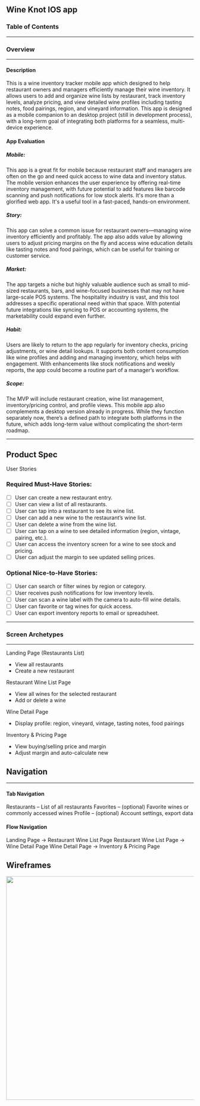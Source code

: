 ## Wine Knot IOS app
### Table of Contents

---



 ### Overview


---
#### Description
This is a wine inventory tracker mobile app which designed to help restaurant owners and managers efficiently manage their wine inventory. It allows users to add and organize wine lists by restaurant, track inventory levels, analyze pricing, and view detailed wine profiles including tasting notes, food pairings, region, and vineyard information. This app is designed as a mobile companion to an desktop project (still in development process), with a long-term goal of integrating both platforms for a seamless, multi-device experience.

#### App Evaluation
##### Mobile:
This app is a great fit for mobile because restaurant staff and managers are often on the go and need quick access to wine data and inventory status. The mobile version enhances the user experience by offering real-time inventory management, with future potential to add features like barcode scanning and push notifications for low stock alerts. It's more than a glorified web app. It's a useful tool in a fast-paced, hands-on environment.

##### Story:
This app can solve a common issue for restaurant owners—managing wine inventory efficiently and profitably. The app also adds value by allowing users to adjust pricing margins on the fly and access wine education details like tasting notes and food pairings, which can be useful for training or customer service.

##### Market:
The app targets a niche but highly valuable audience such as small to mid-sized restaurants, bars, and wine-focused businesses that may not have large-scale POS systems. The hospitality industry is vast, and this tool addresses a specific operational need within that space. With potential future integrations like syncing to POS or accounting systems, the marketability could expand even further.

##### Habit: 
Users are likely to return to the app regularly for inventory checks, pricing adjustments, or wine detail lookups. It supports both content consumption like wine profiles and adding and managing inventory, which helps with engagement. With enhancements like stock notifications and weekly reports, the app could become a routine part of a manager’s workflow.

##### Scope:
The MVP will include restaurant creation, wine list management, inventory/pricing control, and profile views. This mobile app also complements a desktop version already in progress. While they function separately now, there’s a defined path to integrate both platforms in the future, which adds long-term value without complicating the short-term roadmap.

---
## Product Spec
User Stories
### Required Must-Have Stories:
- [ ] User can create a new restaurant entry.
- [ ] User can view a list of all restaurants.
- [ ] User can tap into a restaurant to see its wine list.
- [ ] User can add a new wine to the restaurant’s wine list.
- [ ] User can delete a wine from the wine list.
- [ ] User can tap on a wine to see detailed information (region, vintage, pairing, etc.).
- [ ] User can access the inventory screen for a wine to see stock and pricing.
- [ ] User can adjust the margin to see updated selling prices.

### Optional Nice-to-Have Stories:
- [ ] User can search or filter wines by region or category.
- [ ] User receives push notifications for low inventory levels.
- [ ] User can scan a wine label with the camera to auto-fill wine details.
- [ ] User can favorite or tag wines for quick access.
- [ ] User can export inventory reports to email or spreadsheet.

---
### Screen Archetypes


---

Landing Page (Restaurants List)
* View all restaurants
* Create a new restaurant

Restaurant Wine List Page
* View all wines for the selected restaurant
* Add or delete a wine

Wine Detail Page
* Display profile: region, vineyard, vintage, tasting notes, food pairings

Inventory & Pricing Page
* View buying/selling price and margin
* Adjust margin and auto-calculate new 

## Navigation

---
#### Tab Navigation
Restaurants – List of all restaurants
Favorites – (optional) Favorite wines or commonly accessed wines
Profile – (optional) Account settings, export data

#### Flow Navigation 
Landing Page → Restaurant Wine List Page
Restaurant Wine List Page → Wine Detail Page
Wine Detail Page → Inventory & Pricing Page

## Wireframes
<img src="https://github.com/user-attachments/assets/e49a1705-9831-46f1-8d29-0eb2abbfe1cf" width="600">


